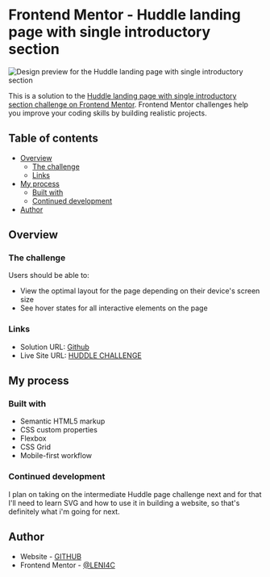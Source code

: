 # Frontend Mentor - Huddle landing page with single introductory section

![Design preview for the Huddle landing page with single introductory section](./design/desktop.jpg)

This is a solution to the [Huddle landing page with single introductory section challenge on Frontend Mentor](https://www.frontendmentor.io/challenges/huddle-landing-page-with-a-single-introductory-section-B_2Wvxgi0). Frontend Mentor challenges help you improve your coding skills by building realistic projects.

## Table of contents

- [Overview](#overview)
  - [The challenge](#the-challenge)
  - [Links](#links)
- [My process](#my-process)
  - [Built with](#built-with)
  - [Continued development](#continued-development)
- [Author](#author)

## Overview

### The challenge

Users should be able to:

- View the optimal layout for the page depending on their device's screen size
- See hover states for all interactive elements on the page

### Links

- Solution URL: [Github](https://github.com/LENI4C/huddle)
- Live Site URL: [HUDDLE CHALLENGE](https://leni4c-huddle.netlify.app/)

## My process

### Built with

- Semantic HTML5 markup
- CSS custom properties
- Flexbox
- CSS Grid
- Mobile-first workflow

### Continued development

I plan on taking on the intermediate Huddle page challenge next and for that I'll need to learn SVG and how to use it in building a website, so that's definitely what i'm going for next.


## Author

- Website - [GITHUB](https://github.com/LENI4C)
- Frontend Mentor - [@LENI4C](https://www.frontendmentor.io/profile/LENI4C)

